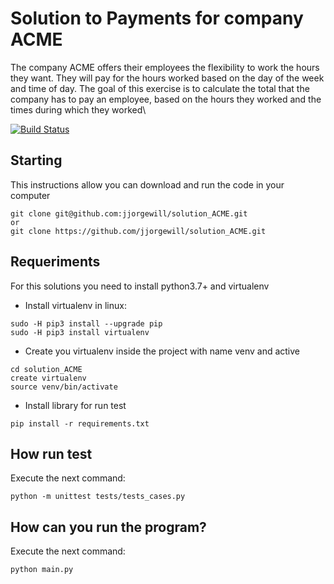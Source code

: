 # Solution to Payments for company ACME
The company ACME offers their employees the flexibility to work the hours they want. They will pay for the hours worked based on the day of the week and time of day. The goal of this exercise is to calculate the total that the company has to pay an employee, based on the hours they worked and the times during which they worked\

[![Build Status](https://travis-ci.org/joemccann/dillinger.svg?branch=master)](https://travis-ci.org/joemccann/dillinger)

## Starting
This instructions allow you can download and run the code in your computer
```
git clone git@github.com:jjorgewill/solution_ACME.git 
or
git clone https://github.com/jjorgewill/solution_ACME.git
```
## Requeriments
For this solutions you need to install python3.7+ and virtualenv 
- Install virtualenv in linux: 
```
sudo -H pip3 install --upgrade pip
sudo -H pip3 install virtualenv
```
- Create you virtualenv inside the project with name venv and active
```
cd solution_ACME
create virtualenv 
source venv/bin/activate 
```
- Install library for run test
```
pip install -r requirements.txt
```
## How run test
Execute the next command:
```
python -m unittest tests/tests_cases.py 
```
## How can you run the program?
Execute the next command:
```
python main.py
```


